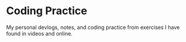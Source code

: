 # Coding Practice
 My personal devlogs, notes, and coding practice from exercises I have found in videos and online.
